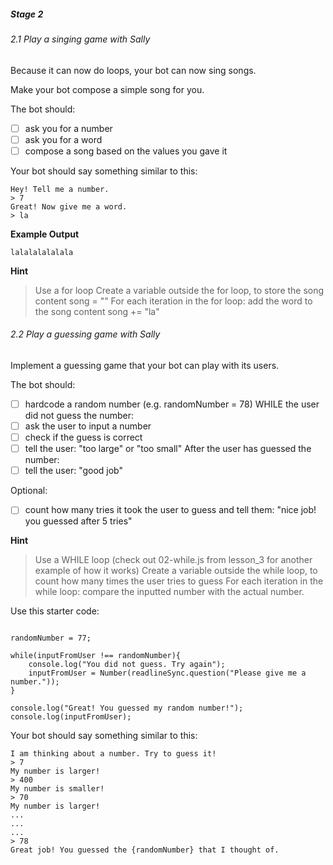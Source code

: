 ##### Stage 2

###### 2.1 Play a singing game with Sally
Because it can now do loops, your bot can now sing songs.

Make your bot compose a simple song for you.

The bot should:

- [ ] ask you for a number
- [ ] ask you for a word
- [ ] compose a song based on the values you gave it

Your bot should say something similar to this:

```
Hey! Tell me a number.
> 7
Great! Now give me a word.
> la
```

**Example Output**
```
lalalalalalala
```

**Hint**
> Use a for loop
> Create a variable outside the for loop, to store the song content
> song = ""
> For each iteration in the for loop: add the word to the song content
> song += "la"


###### 2.2 Play a guessing game with Sally
Implement a guessing game that your bot can play with its users.

The bot should:

- [ ] hardcode a random number (e.g. randomNumber = 78)
WHILE the user did not guess the number:
- [ ] ask the user to input a number
- [ ] check if the guess is correct
- [ ] tell the user: "too large" or "too small"
After the user has guessed the number:
- [ ] tell the user: "good job"

Optional:
- [ ] count how many tries it took the user to guess and tell them: "nice job! you guessed after 5 tries"


**Hint**
> Use a WHILE loop (check out 02-while.js from lesson_3 for another example of how it works)
> Create a variable outside the while loop, to count how many times the user tries to guess
> For each iteration in the while loop: compare the inputted number with the actual number.

Use this starter code:
```

randomNumber = 77;

while(inputFromUser !== randomNumber){
    console.log("You did not guess. Try again");
    inputFromUser = Number(readlineSync.question("Please give me a number."));
}

console.log("Great! You guessed my random number!");
console.log(inputFromUser);

```

Your bot should say something similar to this:

```
I am thinking about a number. Try to guess it!
> 7
My number is larger!
> 400
My number is smaller!
> 70
My number is larger!
...
...
...
> 78
Great job! You guessed the {randomNumber} that I thought of.
```